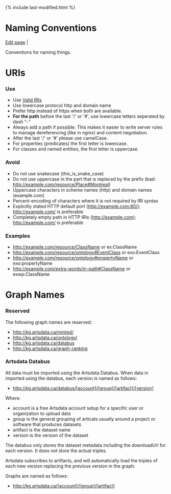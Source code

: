 {% include last-modified.html %}
 
Naming Conventions
===================
[Edit page](https://github.com/culturecreates/artsdata-data-model/blob/master/{{page.path}}) | <span id="last-modified"></span>

Conventions for naming things. 

# URIs
### Use
* Use [Valid IRIs](https://www.w3.org/TR/rdf11-concepts/#section-rdf-graph)
* Use lowercase protocol http and domain name
* Prefer http instead of https when both are available.
* **For the path** before the last '/' or '#', use lowercase letters seperated by dash "-"
* Always add a path if possible. This makes it easier to write server rules to manage dereferencing (like in nginx) and content negotiation.
* After the last '/' or '#' please use camelCase.
* For properties (predicates) the first letter is lowercase.
* For classes and named entities, the first letter is uppercase.
  
### Avoid
* Do not use snakecase (this_is_snake_case)
* Do not use uppercase in the part that is replaced by the prefix (bad: http://example.com/resource/Place#Montreal)
* Uppercase characters in scheme names (http) and domain names (example.com)
* Percent-encoding of characters where it is not required by IRI syntax
* Explicitly stated HTTP default port (http://example.com:80/); http://example.com/ is preferable
* Completely empty path in HTTP IRIs (http://example.com); http://example.com/ is preferable

### Examples
* http://example.com/resource/ClassName or ex:ClassName
* http://example.com/resource/ontology#EventClass or exo:EventClass
* http://example.com/resource/ontology#propertyName or exo:propertyName
* http://example.com/extra-words/in-path#ClassName or exwp:ClassName

# Graph Names

### Reserved
The following graph names are reserved:
* http://kg.artsdata.ca/minted/
* http://kg.artsdata.ca/ontology/
* http://kg.artsdata.ca/databus
* http://kg.artsdata.ca/graph-ranking

### Artsdata Databus
All data must be imported using the Artsdata Databus. When data in imported using the databus, each version is named as follows:
* http://kg.artsdata.ca/databus/[account]/[group]/[artifact]/[version]

Where:
* account is a free Artsdata account setup for a specific user or organization to upload data
* group is the general grouping of articats usually around a project or software that produces datasets
* artifact is the dataset name
* version is the version of the dataset

The databus only stores the dataset metadata including the downloadUrl for each version. It does not store the actual triples.

Artsdata subscribes to artifacts, and will automatically load the triples of each new version replacing the previous version in the graph.

Graphs are named as follows:
* http://kg.artsdata.ca/[account]/[group]/[artifact]

